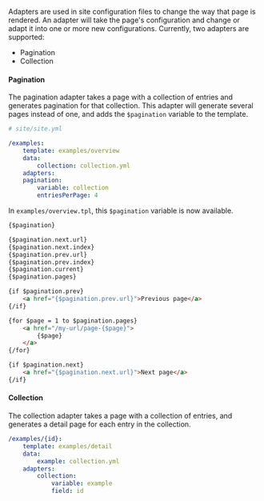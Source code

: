 Adapters are used in site configuration files to change the way that page is rendered. An adapter will take the page's 
 configuration and change or adapt it into one or more new configurations. Currently, two adapters are supported:
 
- Pagination
- Collection

#### Pagination

The pagination adapter takes a page with a collection of entries and generates pagination for that collection. This 
 adapter will generate several pages instead of one, and adds the `$pagination` variable to the template.

```yaml
# site/site.yml

/examples:
    template: examples/overview
    data:
        collection: collection.yml
    adapters:
    pagination:
        variable: collection
        entriesPerPage: 4
```

In `examples/overview.tpl`, this `$pagination` variable is now available.

```html
{$pagination}

{$pagination.next.url}
{$pagination.next.index}
{$pagination.prev.url}
{$pagination.prev.index}
{$pagination.current}
{$pagination.pages}

{if $pagination.prev}
    <a href="{$pagination.prev.url}">Previous page</a>
{/if}

{for $page = 1 to $pagination.pages}
    <a href="/my-url/page-{$page}">
        {$page}
    </a>
{/for}

{if $pagination.next}
    <a href="{$pagination.next.url}">Next page</a>
{/if}
```

#### Collection

The collection adapter takes a page with a collection of entries, and generates a detail page for each entry in the collection.

```yaml
/examples/{id}:
    template: examples/detail
    data:
        example: collection.yml
    adapters:
        collection:
            variable: example
            field: id
```
